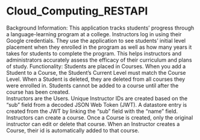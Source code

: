 # Cloud_Computing_RESTAPI
Background Information: This application tracks students’ progress through a language-learning program at a college. 
Instructors log in using their Google credentials. 
They use the application to see students’ initial level placement when they enrolled in the program as well as how 
many years it takes for students to complete the program. This helps instructors and administrators accurately assess the 
efficacy of their curriculum and plans of study.   Functionality:  Students are placed in Courses. 
When you add a Student to a Course, the Student’s Current Level must match the Course Level. 
When a Student is deleted, they are deleted from all courses they were enrolled in. 
Students cannot be added to a course until after the course has been created.   
Instructors are the Users. 
Unique Instructor IDs are created based on the “sub” field from a decoded JSON Web Token (JWT). 
A datastore entry is created from the JWT by linking the “sub” field with the “name” field. 
Instructors can create a course. 
Once a Course is created, only the original instructor can edit or delete that course. 
When an Instructor creates a Course, their id is automatically added to that course. 

